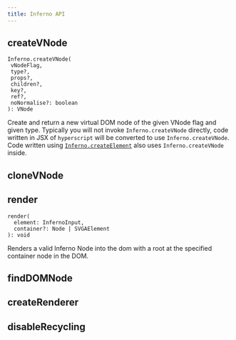 ```yaml
---
title: Inferno API
---
```


## createVNode
 ```
Inferno.createVNode(
  vNodeFlag, 
  type?, 
  props?, 
  children?, 
  key?, 
  ref?, 
  noNormalise?: boolean
): VNode
```

Create and return a new virtual DOM node of the given VNode flag and given type. Typically you will not invoke `Inferno.createVNode` directly, code written in JSX of `hyperscript` will be converted to use `Inferno.createVNode`. Code written using [`Inferno.createElement`](/{{site.url}}/api/create-element) also uses `Inferno.createVNode` inside. 

## cloneVNode

## render
```
render(
  element: InfernoInput, 
  container?: Node | SVGAElement
): void
```

Renders a valid Inferno Node into the dom with a root at the specified container node in the DOM. 

## findDOMNode

## createRenderer

## disableRecycling

